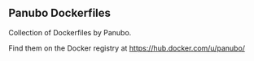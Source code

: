 ## Panubo Dockerfiles

Collection of Dockerfiles by Panubo. 

Find them on the Docker registry at https://hub.docker.com/u/panubo/
